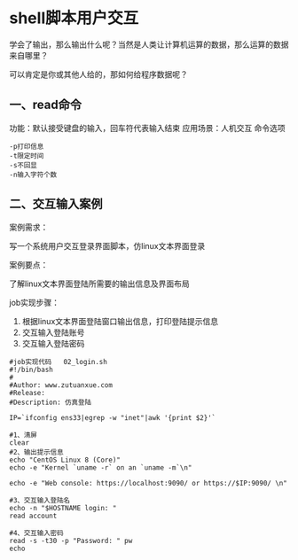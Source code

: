 # shell脚本用户交互

学会了输出，那么输出什么呢？当然是人类让计算机运算的数据，那么运算的数据来自哪里？

可以肯定是你或其他人给的，那如何给程序数据呢？


## 一、read命令

功能：默认接受键盘的输入，回车符代表输入结束
应用场景：人机交互
命令选项


```
-p打印信息
-t限定时间
-s不回显
-n输入字符个数
```


## 二、交互输入案例

案例需求：

写一个系统用户交互登录界面脚本，仿linux文本界面登录

案例要点：

了解linux文本界面登陆所需要的输出信息及界面布局


job实现步骤：
1. 根据linux文本界面登陆窗口输出信息，打印登陆提示信息
2. 交互输入登陆账号
3. 交互输入登陆密码

```
#job实现代码   02_login.sh
#!/bin/bash
# 
#Author: www.zutuanxue.com
#Release: 
#Description: 仿真登陆

IP=`ifconfig ens33|egrep -w "inet"|awk '{print $2}'`

#1、清屏
clear
#2、输出提示信息
echo "CentOS Linux 8 (Core)"
echo -e "Kernel `uname -r` on an `uname -m`\n"

echo -e "Web console: https://localhost:9090/ or https://$IP:9090/ \n"

#3、交互输入登陆名
echo -n "$HOSTNAME login: "
read account

#4、交互输入密码
read -s -t30 -p "Password: " pw
echo

```